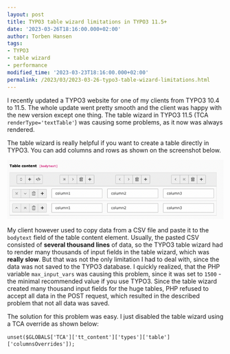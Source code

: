```yaml
---
layout: post
title: TYPO3 table wizard limitations in TYPO3 11.5+
date: '2023-03-26T18:16:00.000+02:00'
author: Torben Hansen
tags:
- TYPO3
- table wizard
- performance
modified_time: '2023-03-23T18:16:00.000+02:00'
permalink: /2023/03/2023-03-26-typo3-table-wizard-limitations.html
---
```


I recently updated a TYPO3 website for one of my clients from TYPO3 10.4 to 11.5. The whole update went pretty
smooth and the client was happy with the new version except one thing. The table wizard in TYPO3 11.5 
(TCA `renderType='textTable'`) was causing some problems, as it now was always rendered. 

The table wizard is really helpful if you want to create a table directly in TYPO3. You can add columns and rows 
as shown on the screenshot below.

![TYPO3 table wizard](/assets/images/2023-03-26/typo3-rendertype-textTable.png)

My client however used to copy data from a CSV file and paste it to the `bodytext` field of the table content element.
Usually, the pasted CSV consisted of **several thousand lines** of data, so the TYPO3 table wizard had to render many 
thousands of input fields in the table wizard, which was **really slow**. But that was not the only limitation I had to 
deal with, since the data was not saved to the TYPO3 database. I quickly realized, that the PHP variable 
`max_input_vars` was causing this problem, since it was set to `1500` - the minimal recommended value if you use TYPO3.
Since the table wizard created many thousand input fields for the huge tables, PHP refused to accept all data in the 
POST request, which resulted in the described problem that not all data was saved.

The solution for this problem was easy. I just disabled the table wizard using a TCA override as shown below:

```
unset($GLOBALS['TCA']['tt_content']['types']['table']['columnsOverrides']);
```
